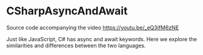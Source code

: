 # CSharpAsyncAndAwait
Source code accompanying the video https://youtu.be/_eQ3jfM6zNE

Just like JavaScript, C# has async and await keywords. Here we explore the similarities and differences between the two languages.
